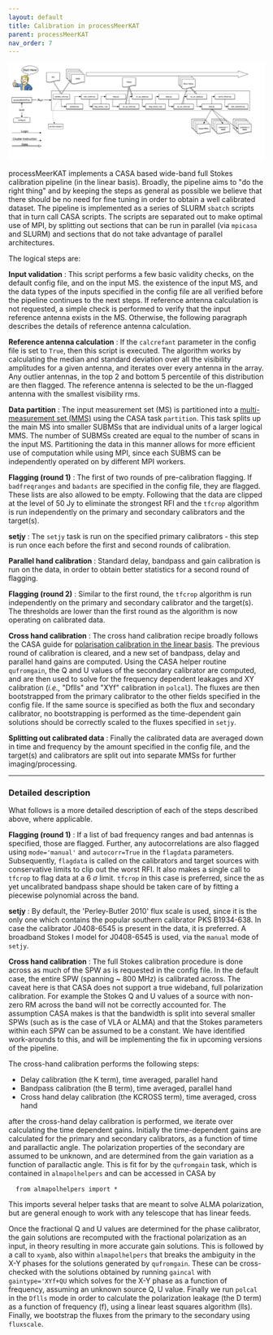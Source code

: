 ```yaml
---
layout: default
title: Calibration in processMeerKAT
parent: processMeerKAT
nav_order: 7
---
```


![processMeerKAT_flowchart](/assets/processMeerKAT.png)

processMeerKAT implements a CASA based wide-band full Stokes calibration
pipeline (in the linear basis). Broadly, the pipeline aims to "do the right
thing" and by keeping the steps as general as possible we believe that there
should be no need for fine tuning in order to obtain a well calibrated dataset.
The pipeline is implemented as a series of SLURM `sbatch` scripts that in turn
call CASA scripts. The scripts are separated out to make optimal use of MPI, by
splitting out sections that can be run in parallel (via `mpicasa` and SLURM) and
sections that do not take advantage of parallel architectures.

The logical steps are:

**Input validation** : This script performs a few basic validity checks, on the
default config file, and on the input MS. the existence of the input MS, and the
data types of the inputs specified in the config file are all verified before
the pipeline continues to the next steps. If reference antenna calculation is
not requested, a simple check is performed to verify that the input reference
antenna exists in the MS. Otherwise, the following paragraph describes the
details of reference antenna calculation.

**Reference antenna calculation** : If the `calcrefant` parameter in the config
file is set to `True`, then this script is executed. The algorithm works by
calculating the median and standard deviation over all the visibility amplitudes
for a given antenna, and iterates over every antenna in the array. Any outlier
antennas, in the top 2 and bottom 5 percentile of this distribution are then
flagged. The reference antenna is selected to be the un-flagged antenna with the
smallest visibility rms.

**Data partition** : The input measurement set (MS) is partitioned into
a [multi-measurement set
(MMS)](https://casa.nrao.edu/casadocs/casa-5.4.1/uv-manipulation/data-partition)
using the CASA task `partition`. This task splits up the main MS into smaller
SUBMSs that are individual units of a larger logical MMS. The number of SUBMSs
created are equal to the number of scans in the input MS. Partitioning the data
in this manner allows for more efficient use of computation while using MPI,
since each SUBMS can be independently operated on by different MPI workers.

**Flagging (round 1)** : The first of two rounds of pre-calibration flagging. If
`badfreqranges` and `badants` are specified in the config file, they are
flagged. These lists are also allowed to be empty. Following that the data are
clipped at the level of 50 Jy to eliminate the strongest RFI and the `tfcrop`
algorithm is run independently on the primary and secondary calibrators and the
target(s).

**setjy** : The `setjy` task is run on the specified primary calibrators - this
step is run once each before the first and second rounds of calibration.

**Parallel hand calibration** : Standard delay, bandpass and gain calibration is
run on the data, in order to obtain better statistics for a second round of
flagging.

**Flagging (round 2)** : Similar to the first round, the `tfcrop` algorithm is
run independently on the primary and secondary calibrator and the target(s). The
thresholds are lower than the first round as the algorithm is now operating on
calibrated data.

**Cross hand calibration** : The cross hand calibration recipe broadly follows
the CASA guide for [polarisation calibration in the linear
basis](https://casa.nrao.edu/casadocs/casa-5.4.1/synthesis-calibration/instrumental-polarization-calibration).
The previous round of calibration is cleared, and a new set of bandpass, delay
and parallel hand gains are computed. Using the CASA helper routine
`qufromgain`, the Q and U values of the secondary calibrator are computed, and
are then used to solve for the frequency dependent leakages and XY calibration
(_i.e.,_ "Dflls" and "XYf" calibration in `polcal`). The fluxes are then
bootstrapped from the primary calibrator to the other fields specified in the
config file. If the same source is specified as both the flux and secondary
calibrator, no bootstrapping is performed as the time-dependent gain solutions
should be correctly scaled to the fluxes specified in `setjy`.

**Splitting out calibrated data** : Finally the calibrated data are averaged
down in time and frequency by the amount specified in the config file, and the
target(s) and calibrators are split out into separate MMSs for further
imaging/processing.

------

### Detailed description

What follows is a more detailed description of each of the steps described
above, where applicable.

**Flagging (round 1)** : If a list of bad frequency ranges and bad antennas is
specified, those are flagged. Further, any autocorrelations are also flagged
using `mode='manual'` and `autocorr=True` in the `flagdata` parameters.
Subsequently, `flagdata` is called on the calibrators and target sources with
conservative limits to clip out the worst RFI. It also makes a single call to
`tfcrop` to flag data at a 6 $\sigma$ limit. `tfcrop` in this case is preferred,
since the as yet uncalibrated bandpass shape should be taken care of by fitting
a piecewise polynomial across the band.

**setjy** : By default, the 'Perley-Butler 2010' flux scale is used, since it is
the only one which contains the popular southern calibrator PKS B1934-638. In
case the calibrator J0408-6545 is present in the data, it is preferred.
A broadband Stokes I model for J0408-6545 is used, via the `manual` mode of
`setjy`.

**Cross hand calibration** : The full Stokes calibration procedure is done
across as much of the SPW as is requested in the config file. In the default
case, the entire SPW (spanning ~ 800 MHz) is calibrated across. The caveat here
is that CASA does not support a true wideband, full polarization calibration.
For example the Stokes Q and U values of a source with non-zero RM across the
band will not be correctly accounted for.  The assumption CASA makes is that the
bandwidth is split into several smaller SPWs (such as is the case of VLA or
ALMA) and that the Stokes parameters within each SPW can be assumed to be
a constant. We have identified work-arounds to this, and will be implementing
the fix in upcoming versions of the pipeline.

The cross-hand calibration performs the following steps:
   * Delay calibration (the K term), time averaged, parallel hand
   * Bandpass calibration (the B term), time averaged, parallel hand
   * Cross hand delay calibration (the KCROSS term), time averaged, cross hand

after the cross-hand delay calibration is performed, we iterate over calculating
the time dependent gains. Initially the time-dependent gains are calculated for
the primary and secondary calibrators, as a function of time and parallactic
angle. The polarization properties of the secondary are assumed to be unknown,
and are determined from the gain variation as a function of parallactic angle.
This is fit for by the `qufromgain` task, which is contained in `almapolhelpers`
and can be accessed in CASA by

      from almapolhelpers import *

This imports several helper tasks that are meant to solve ALMA polarization, but
are general enough to work with any telescope that has linear feeds.

Once the fractional Q and U values are determined for the phase calibrator, the
gain solutions are recomputed with the fractional polarization as an input, in
theory resulting in more accurate gain solutions. This is followed by a call to
`xyamb`, also within `almapolhelpers` that breaks the ambiguity in the X-Y
phases for the solutions generated by `qufromgain`. These can be
cross-checked with the solutions obtained by running `gaincal` with
`gaintype='XYf+QU` which solves for the X-Y phase as a function of frequency,
assuming an unknown source Q, U value. Finally we run `polcal` in the `Dflls`
mode in order to calculate the polarization leakage (the D term) as a function
of frequency (f), using a linear least squares algorithm (lls). Finally, we
bootstrap the fluxes from the primary to the secondary using `fluxscale`.
